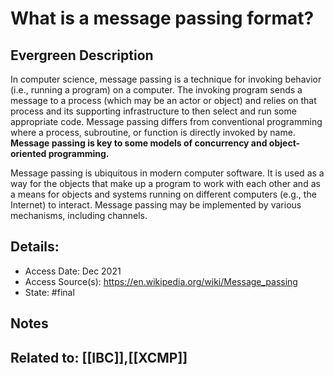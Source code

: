 # What is a message passing format?
## Evergreen Description
In computer science, message passing is a technique for invoking behavior (i.e., running a program) on a computer. The invoking program sends a message to a process (which may be an actor or object) and relies on that process and its supporting infrastructure to then select and run some appropriate code. Message passing differs from conventional programming where a process, subroutine, or function is directly invoked by name. **Message passing is key to some models of concurrency and object-oriented programming.**

Message passing is ubiquitous in modern computer software. It is used as a way for the objects that make up a program to work with each other and as a means for objects and systems running on different computers (e.g., the Internet) to interact. Message passing may be implemented by various mechanisms, including channels.
## Details:
- Access Date: Dec 2021
- Access Source(s): https://en.wikipedia.org/wiki/Message_passing
- State: #final 

## Notes

## Related to: [[IBC]],[[XCMP]] 